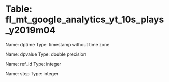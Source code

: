 Table: fl_mt_google_analytics_yt_10s_plays_y2019m04
===================================================

Name: dptime
Type: timestamp without time zone

Name: dpvalue
Type: double precision

Name: ref_id
Type: integer

Name: step
Type: integer

